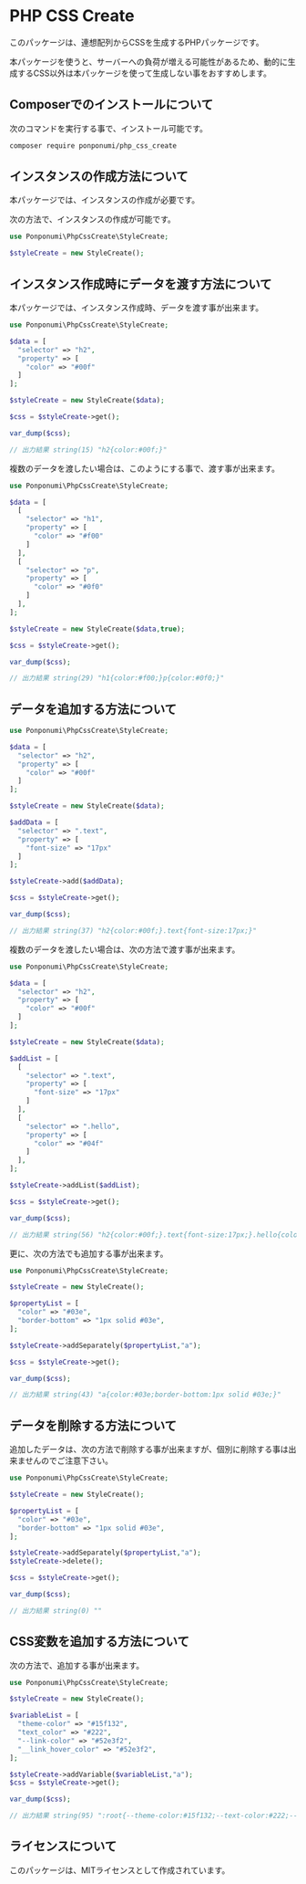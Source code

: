 # PHP CSS Create

このパッケージは、連想配列からCSSを生成するPHPパッケージです。

本パッケージを使うと、サーバーへの負荷が増える可能性があるため、動的に生成するCSS以外は本パッケージを使って生成しない事をおすすめします。

## Composerでのインストールについて

次のコマンドを実行する事で、インストール可能です。

```bash
composer require ponponumi/php_css_create
```

## インスタンスの作成方法について

本パッケージでは、インスタンスの作成が必要です。

次の方法で、インスタンスの作成が可能です。

```php
use Ponponumi\PhpCssCreate\StyleCreate;

$styleCreate = new StyleCreate();
```

## インスタンス作成時にデータを渡す方法について

本パッケージでは、インスタンス作成時、データを渡す事が出来ます。

```php
use Ponponumi\PhpCssCreate\StyleCreate;

$data = [
  "selector" => "h2",
  "property" => [
    "color" => "#00f"
  ]
];

$styleCreate = new StyleCreate($data);

$css = $styleCreate->get();

var_dump($css);

// 出力結果 string(15) "h2{color:#00f;}"
```

複数のデータを渡したい場合は、このようにする事で、渡す事が出来ます。

```php
use Ponponumi\PhpCssCreate\StyleCreate;

$data = [
  [
    "selector" => "h1",
    "property" => [
      "color" => "#f00"
    ]
  ],
  [
    "selector" => "p",
    "property" => [
      "color" => "#0f0"
    ]
  ],
];

$styleCreate = new StyleCreate($data,true);

$css = $styleCreate->get();

var_dump($css);

// 出力結果 string(29) "h1{color:#f00;}p{color:#0f0;}"
```

## データを追加する方法について

```php
use Ponponumi\PhpCssCreate\StyleCreate;

$data = [
  "selector" => "h2",
  "property" => [
    "color" => "#00f"
  ]
];

$styleCreate = new StyleCreate($data);

$addData = [
  "selector" => ".text",
  "property" => [
    "font-size" => "17px"
  ]
];

$styleCreate->add($addData);

$css = $styleCreate->get();

var_dump($css);

// 出力結果 string(37) "h2{color:#00f;}.text{font-size:17px;}"
```

複数のデータを渡したい場合は、次の方法で渡す事が出来ます。

```php
use Ponponumi\PhpCssCreate\StyleCreate;

$data = [
  "selector" => "h2",
  "property" => [
    "color" => "#00f"
  ]
];

$styleCreate = new StyleCreate($data);

$addList = [
  [
    "selector" => ".text",
    "property" => [
      "font-size" => "17px"
    ]
  ],
  [
    "selector" => ".hello",
    "property" => [
      "color" => "#04f"
    ]
  ],
];

$styleCreate->addList($addList);

$css = $styleCreate->get();

var_dump($css);

// 出力結果 string(56) "h2{color:#00f;}.text{font-size:17px;}.hello{color:#04f;}"
```

更に、次の方法でも追加する事が出来ます。

```php
use Ponponumi\PhpCssCreate\StyleCreate;

$styleCreate = new StyleCreate();

$propertyList = [
  "color" => "#03e",
  "border-bottom" => "1px solid #03e",
];

$styleCreate->addSeparately($propertyList,"a");

$css = $styleCreate->get();

var_dump($css);

// 出力結果 string(43) "a{color:#03e;border-bottom:1px solid #03e;}"
```

## データを削除する方法について

追加したデータは、次の方法で削除する事が出来ますが、個別に削除する事は出来ませんのでご注意下さい。

```php
use Ponponumi\PhpCssCreate\StyleCreate;

$styleCreate = new StyleCreate();

$propertyList = [
  "color" => "#03e",
  "border-bottom" => "1px solid #03e",
];

$styleCreate->addSeparately($propertyList,"a");
$styleCreate->delete();

$css = $styleCreate->get();

var_dump($css);

// 出力結果 string(0) ""
```

## CSS変数を追加する方法について

次の方法で、追加する事が出来ます。

```php
use Ponponumi\PhpCssCreate\StyleCreate;

$styleCreate = new StyleCreate();

$variableList = [
  "theme-color" => "#15f132",
  "text_color" => "#222",
  "--link-color" => "#52e3f2",
  "__link_hover_color" => "#52e3f2",
];

$styleCreate->addVariable($variableList,"a");
$css = $styleCreate->get();

var_dump($css);

// 出力結果 string(95) ":root{--theme-color:#15f132;--text-color:#222;--link-color:#52e3f2;--link-hover-color:#52e3f2;}"
```

## ライセンスについて

このパッケージは、MITライセンスとして作成されています。
